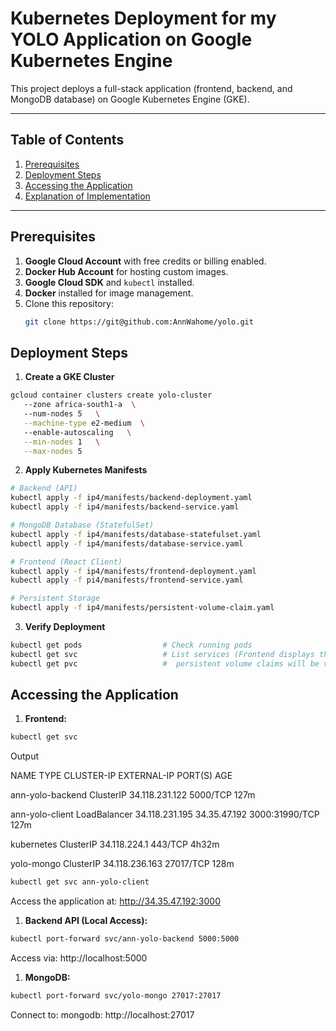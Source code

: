 # Kubernetes Deployment for my YOLO Application on Google Kubernetes Engine  

This project deploys a full-stack application (frontend, backend, and MongoDB database) on Google Kubernetes Engine (GKE).  

---

## Table of Contents  
1. [Prerequisites](#prerequisites)  
2. [Deployment Steps](#deployment-steps)  
3. [Accessing the Application](#accessing-the-application)  
4. [Explanation of Implementation](#explanation.md)  

---
## Prerequisites  
1. **Google Cloud Account** with free credits or billing enabled.  
2. **Docker Hub Account** for hosting custom images.  
3. **Google Cloud SDK** and `kubectl` installed.  
4. **Docker** installed for image management.  
5. Clone this repository:  
   ```bash  
   git clone https://git@github.com:AnnWahome/yolo.git 

## Deployment Steps
1. **Create a GKE Cluster**

``` bash
gcloud container clusters create yolo-cluster
   --zone africa-south1-a  \ 
   --num-nodes 5   \
   --machine-type e2-medium  \ 
   --enable-autoscaling   \
   --min-nodes 1   \
   --max-nodes 5
```

2. **Apply Kubernetes Manifests**

``` bash
# Backend (API)  
kubectl apply -f ip4/manifests/backend-deployment.yaml  
kubectl apply -f ip4/manifests/backend-service.yaml  

# MongoDB Database (StatefulSet)  
kubectl apply -f ip4/manifests/database-statefulset.yaml  
kubectl apply -f ip4/manifests/database-service.yaml  

# Frontend (React Client)  
kubectl apply -f ip4/manifests/frontend-deployment.yaml  
kubectl apply -f pi4/manifests/frontend-service.yaml  

# Persistent Storage  
kubectl apply -f ip4/manifests/persistent-volume-claim.yaml  
```
3. **Verify Deployment**

``` bash
kubectl get pods                  # Check running pods  
kubectl get svc                   # List services (Frontend displays the EXTERNAL-IP)  
kubectl get pvc                   #  persistent volume claims will be visible  
```

## Accessing the Application
1. **Frontend:**
``` bash
kubectl get svc
```
Output

NAME               TYPE           CLUSTER-IP       EXTERNAL-IP    PORT(S)          AGE

ann-yolo-backend   ClusterIP      34.118.231.122   <none>         5000/TCP         127m

ann-yolo-client    LoadBalancer   34.118.231.195   34.35.47.192   3000:31990/TCP   127m

kubernetes         ClusterIP      34.118.224.1     <none>         443/TCP          4h32m

yolo-mongo         ClusterIP      34.118.236.163   <none>         27017/TCP        128m


``` bash
kubectl get svc ann-yolo-client  
```
Access the application at: http://34.35.47.192:3000

1. **Backend API (Local Access):**
``` bash
kubectl port-forward svc/ann-yolo-backend 5000:5000  
```
Access via: http://localhost:5000
1. **MongoDB:**
``` bash
kubectl port-forward svc/yolo-mongo 27017:27017  
```
Connect to: mongodb: http://localhost:27017

